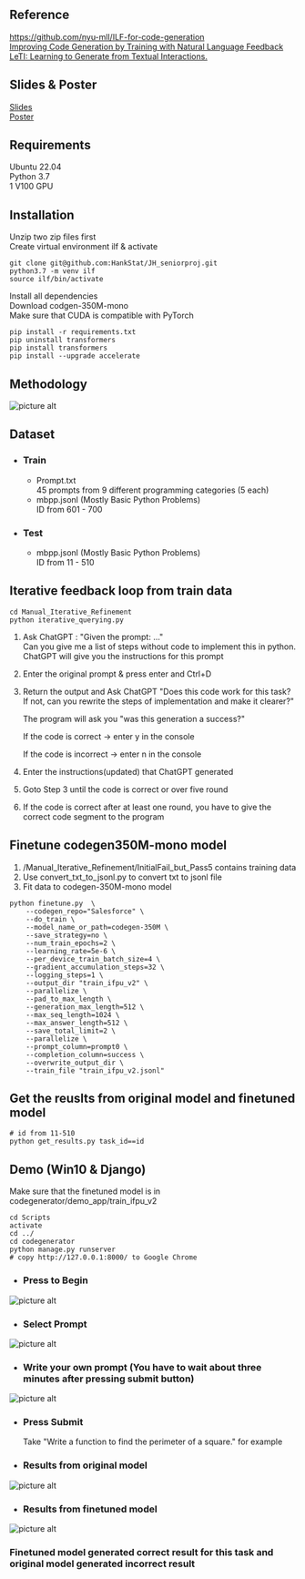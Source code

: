 ## Reference
https://github.com/nyu-mll/ILF-for-code-generation  
[Improving Code Generation by Training with Natural Language Feedback](https://arxiv.org/abs/2303.16749)  
[LeTI: Learning to Generate from Textual Interactions.](https://arxiv.org/abs/2305.10314)

## Slides & Poster
[Slides](https://www.canva.com/design/DAFlJjWlIxM/PxNXOFmaSOfViRpWfNtYWg/view)  
[Poster](https://www.canva.com/design/DAFlHMIIvQU/UV08fExZSFdzEHFtuKBJNg/view)
## Requirements
Ubuntu 22.04  
Python 3.7  
1 V100 GPU
## Installation
Unzip two zip files first  
Create virtual environment ilf & activate  

```
git clone git@github.com:HankStat/JH_seniorproj.git  
python3.7 -m venv ilf  
source ilf/bin/activate
```

Install all dependencies    
Download codgen-350M-mono  
Make sure that CUDA is compatible with PyTorch
```
pip install -r requirements.txt  
pip uninstall transformers  
pip install transformers  
pip install --upgrade accelerate  
```

## Methodology
![picture alt](Methodology.png)

## Dataset  
* ### Train
    * Prompt.txt   
    45 prompts from 9 different  programming categories (5 each)  
    * mbpp.jsonl (Mostly Basic Python Problems)  
    ID from 601 - 700
* ### Test
    * mbpp.jsonl (Mostly Basic Python Problems)  
    ID from 11 - 510

## Iterative feedback loop from train data
```
cd Manual_Iterative_Refinement
python iterative_querying.py
```
1. Ask ChatGPT : "Given the prompt: ..."  
Can you give me a list of steps without code to implement this in python. 
ChatGPT will give you the instructions for this prompt 
2. Enter the original prompt & press enter and Ctrl+D  
3. Return the output and Ask ChatGPT "Does this code work for  this task?    
If not, can you rewrite the steps of implementation and make it clearer?"

    The program will ask you "was this generation a success?"  

    If the code is correct &#8594; enter y in the console

    If the code is incorrect  &#8594; enter n in the console
4. Enter the instructions(updated) that ChatGPT generated 
5. Goto Step 3 until the code is correct or over five round 
6. If the code is correct after at least one round, you have to give the correct code segment to the program

## Finetune codegen350M-mono model
1. /Manual_Iterative_Refinement/InitialFail_but_Pass5 contains training data  
2. Use convert_txt_to_jsonl.py to convert txt to jsonl file
3. Fit data to codegen-350M-mono model  
```
python finetune.py  \
    --codegen_repo="Salesforce" \
    --do_train \
    --model_name_or_path=codegen-350M \
    --save_strategy=no \
    --num_train_epochs=2 \
    --learning_rate=5e-6 \
    --per_device_train_batch_size=4 \
    --gradient_accumulation_steps=32 \
    --logging_steps=1 \
    --output_dir "train_ifpu_v2" \
    --parallelize \
    --pad_to_max_length \
    --generation_max_length=512 \
    --max_seq_length=1024 \
    --max_answer_length=512 \
    --save_total_limit=2 \
    --parallelize \
    --prompt_column=prompt0 \
    --completion_column=success \
    --overwrite_output_dir \
    --train_file "train_ifpu_v2.jsonl"
```
## Get the reuslts from original model and finetuned model
```
# id from 11-510
python get_results.py task_id==id
```
## Demo (Win10 & Django)
Make sure that the finetuned model is in codegenerator/demo_app/train_ifpu_v2
```
cd Scripts
activate
cd ../
cd codegenerator
python manage.py runserver
# copy http://127.0.0.1:8000/ to Google Chrome
```
* ### Press to Begin
![picture alt](Welcome.png)

* ### Select Prompt
![picture alt](Select_Prompt.png)

* ### Write your own prompt (You have to wait about three minutes after pressing submit button)
![picture alt](Write_your_own_prompt.png)

* ### Press Submit  
   Take "Write a function to find the perimeter of a square." for example  
* ### Results from original model
![picture alt](Original_result.png)
* ### Results from finetuned model
![picture alt](Finetuned_result.png)



### Finetuned model generated correct result for this task and original model generated incorrect result
